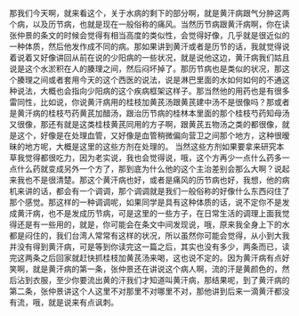 那我们今天啊，就来看这个，关于水病的剩下的部分啊，就是黄汗病跟气分肿这两个病，以及历节病，也就是现在一般俗称的痛风。当然历节病跟黄汗病啊，你在读张仲景的条文的时候会觉得有相当高度的类似性，会觉得好像，几乎就是很近似的一种体质，然后他发作成不同的病。那如果讲到黄汗或者是历节的话，我就觉得说着说着又好像讲回从前在说的少阳病的一些状况，就是说他这边，黄汗病我们姑且说是这个水淤积在人的腠理之间，然后闷坏掉了。那历节病也是类似的状况，那这个腠理之间或者套用今天的这个西医的说法，说是淋巴里面的水如何如何的不通这种说法，大概也会指向少阳病的这个疾病框架这样子。那当然他的用药也是有很多雷同性，比如说，你说黄汗病用的桂枝加黄芪汤跟黄芪建中汤不是很像吗？那或者是黄汗病的桂枝芍药黄芪加醋汤，跟治历节病的桂林本里面的那个桂枝芍药知母汤又很像，那还有就是这类桂枝黄芪同用的方子啊，跟黄芪五物汤之类的都很像，就是这个，好像是在处理血管，又好像是血管稍微偏向营卫之间那个地方，这种很暧昧的地方呢，大概是这里的这些方剂在处理的。
当然这些方剂如果要拿来研究本草我觉得都很吃力，因为老实说，我也会觉得说，哦，这个方再少一点什么药多一点什么药就变成另外一个方了，那到底为什么他的这个主治差别会那么大啊？说起来我也不是很清楚。那这个黄汗病也好，或者是痛风的历节病也好，我想，他的病机来讲的话，都会有一个调调，那个调调就是我们一般俗称的好像什么东西闷住了那个感觉。那这样的一种调调呢，如果同学是具有这种体质的话，说不定你不是发成黄汗病，也不是发成历节病，可是这里的一些方子，在日常生活的调理上面我觉得还是有一些用的，就是，你可能会在条文中间发现说，哦，原来我全身上下的水都是闷住的，我们台湾人常常有这样的状况，所以虽然你可能会觉得，从小到大我并没有得到黄汗病，可是等到你读完这一篇之后，其实也没有多少，两条而已，读完这两条之后回家就赶快抓桂枝加黄芪汤来喝，这也说不定的。因为黄汗病有点好笑啊，就是黄汗病的第一条，张仲景还在讲说这个病人啊，流的汗是黄颜色的，然后沾到衣服，至少你要流出黄的汗我们才知道叫黄汗病，那结果呢，到了黄汗病的第二条，张仲景讲这个人这里不对那里不对哪里不对，那他讲到后来一滴黄汗都没有流，哦，就是说来有点讽刺。
